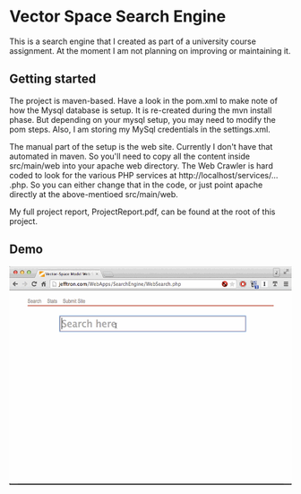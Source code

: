 # Vector Space Search Engine

This is a search engine that I created as part of a university course assignment.  At the moment I am not planning on improving or maintaining it.

## Getting started

The project is maven-based.  Have a look in the pom.xml to make note of how the Mysql database is setup.  It is re-created during the mvn install phase.  But depending on your mysql setup, you may need to modify the pom steps.  Also, I am storing my MySql credentials in the settings.xml.

The manual part of the setup is the web site.  Currently I don't have that automated in maven.  So you'll need to copy all the content inside src/main/web into your apache web directory.  The Web Crawler is hard coded to look for the various PHP services at http://localhost/services/... .php.  So you can either change that in the code, or just point apache directly at the above-mentioed src/main/web.  

My full project report, ProjectReport.pdf, can be found at the root of this project. 

## Demo
![Alt text](/SearchEngine.gif)
